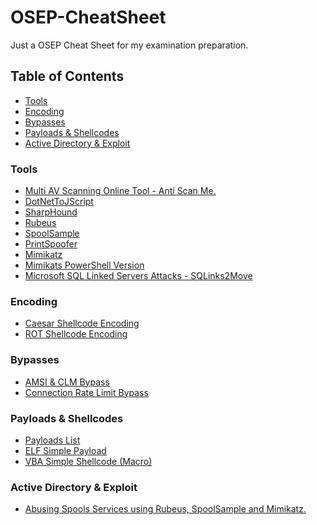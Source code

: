 # OSEP-CheatSheet
Just a OSEP Cheat Sheet for my examination preparation.

## Table of Contents

* [Tools](#Tools)
* [Encoding](#Encoding)
* [Bypasses](#Bypasses)
* [Payloads & Shellcodes](#PS)
* [Active Directory & Exploit](#AD)

### Tools<a name="Tools"></a>

* <a href="https://antiscan.me/">Multi AV Scanning Online Tool - Anti Scan Me.</a>
* <a href="https://github.com/tyranid/DotNetToJScript">DotNetToJScript</a>
* <a href="https://github.com/BloodHoundAD/BloodHound/blob/master/Collectors/SharpHound.ps1">SharpHound</a>
* <a href="https://github.com/GhostPack/Rubeus">Rubeus</a>
* <a href="https://github.com/leechristensen/SpoolSample">SpoolSample</a>
* <a href="https://github.com/itm4n/PrintSpoofer">PrintSpoofer</a>
* <a href="https://github.com/gentilkiwi/mimikatz/wiki">Mimikatz</a>
* <a href="https://github.com/PowerShellMafia/PowerSploit/blob/master/Exfiltration/Invoke-Mimikatz.ps1">Mimikats PowerShell Version</a>
* <a href="https://github.com/v0lk3n/SQLinks2Move">Microsoft SQL Linked Servers Attacks - SQLinks2Move</a>

### Encoding<a name="Encoding"></a>

* <a href="https://github.com/V0lk3n/OSEP-CheatSheet/blob/main/Encoders/Caesar%20Shellcode%20Encoder">Caesar Shellcode Encoding</a>
* <a href="https://github.com/V0lk3n/OSEP-CheatSheet/blob/main/Encoders/ROT%20Shellcode%20Encoder">ROT Shellcode Encoding</a>

### Bypasses<a name="Bypasses"></a>

* <a href="https://github.com/V0lk3n/OSEP-CheatSheet/blob/main/Bypasses/AMSI-CLM-Bypass/amsi-clm-bypass.md">AMSI & CLM Bypass</a>
* <a href="https://github.com/V0lk3n/OSEP-CheatSheet/blob/main/Bypasses/ConnectionRateLimit/Bypass-ConnectionLimit.md">Connection Rate Limit Bypass</a>

### Payloads & Shellcodes<a name="PS"></a>

* <a href="https://github.com/V0lk3n/OSEP-CheatSheet/blob/main/Payloads/Payloads-List.md">Payloads List</a>
* <a href="https://github.com/V0lk3n/OSEP-CheatSheet/blob/main/Payloads/ELF-SimplePayload.md">ELF Simple Payload</a>
* <a href="https://github.com/V0lk3n/OSEP-CheatSheet/blob/main/Payloads/VBA-SimpleMacro.md">VBA Simple Shellcode (Macro)</a>

### Active Directory & Exploit<a name="AD"></a>

* <a href="https://github.com/V0lk3n/OSEP-CheatSheet/blob/main/ActiveDirectoryAndExploit/AbusingSpoolsService.md">Abusing Spools Services using Rubeus, SpoolSample and Mimikatz.</a>
